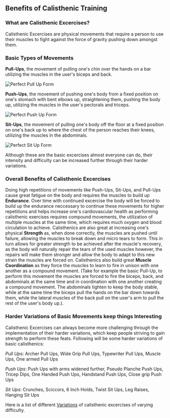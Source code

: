 ## Benefits of Calisthenic Training

### What are Calisthenic Excercises?

Calisthenic Excercises are physical movements that require a person to use their muscles to fight against the force of gravity pushing down amongst them. 

### Basic Types of Movements

**Pull-Ups**, the movement of pulling one's chin over the hands on a bar utilizing the muscles in the user's biceps and back.

![Perfect Pull Up Form](https://mikereinold.com/wp-content/uploads/rookie-mistakes-the-pullup-main.jpg)

**Push-Ups**, the movement of pushing one's body from a fixed position on one's stomach with bent elbows up, straightening them, pushing the body up, utilizing the muscles in the user's pectorals and triceps.

![Perfect Push Up Form](https://upl.stack.com/wp-content/uploads/2012/10/Flex_o001_2_-e1350409352620.jpg)

**Sit-Ups**, the movement of pulling one's body off the floor at a fixed position on one's back up to where the chest of the person reaches their knees, utilizing the muscles in the abdominals.

![Perfect Sit Up Form](https://s3.amazonaws.com/prod.skimble/assets/1424405/image_iphone.jpg)

Although these are the basic excercises almost everyone can do, their intensity and difficulty can be increased further through their harder variations.

### Overall Benefits of Calisthenic Excercises

Doing high repetitions of movements like Push-Ups, Sit-Ups, and Pull-Ups cause great fatigue on the body and requires the muscles to build up **Endurance**. Over time with continued excercise the body will be forced to build up the endurance neccessary to continue these movements for higher repetitions and helps increase one's cardiovascular health as performing calisthenic exercises requires compound movements, the utilization of multiple muscles at the same time, which requires much oxygen and blood circulation to achieve. Calisthenics are also great at increasing one's physical **Strength** as, when done correctly, the muscles are pushed until failure, allowing the muscles to break down and micro tears to form. This in turn allows for greater strength to be achieved after the muscle's recovery, as the body will naturally repair the tears of the used muscles however, the repairs will make them stronger and allow the body to adapt to this new strain the muscles are forced on. Calisthenics also build great **Muscle Coordination** as they force the muscles to learn to fire in unison with one another as a compound movement. (Take for example the basic Pull-Up, to perform this movement the muscles are forced to fire the biceps, back, and abdominals at the same time and in coordination with one another creating a compound movement. The abdominals tighten to keep the body stable, while at the same time the biceps pull the hands on the bar down towards them, while the lateral muscles of the back pull on the user's arm to pull the rest of the user's body up.). 

### Harder Variations of Basic Movements keep things Interesting

Calisthenic Excercises can always become more challenging through the implementation of their harder variations, which keep people striving to gain strength to perform these feats. Following will be some harder variations of basic calisthenics:

_Pull Ups_: Archer Pull Ups, Wide Grip Pull Ups, Typewriter Pull Ups, Muscle Ups, One armed Pull Ups

_Push Ups_: Push Ups with arms widened further, Pseudo Planche Push Ups, Tricep Dips, One Handed Push Ups, Handstand Push Ups, Close grip Push Ups

_Sit Ups_: Crunches, Sciccors, 6 Inch Holds, Twist Sit Ups, Leg Raises, Hanging Sit Ups

Here is a list of different [Variations][1] of calisthenic excercises of varying difficulty.

[1]: <https://www.calisthenics-101.co.uk/a-complete-list-of-calisthenics-exercises>

